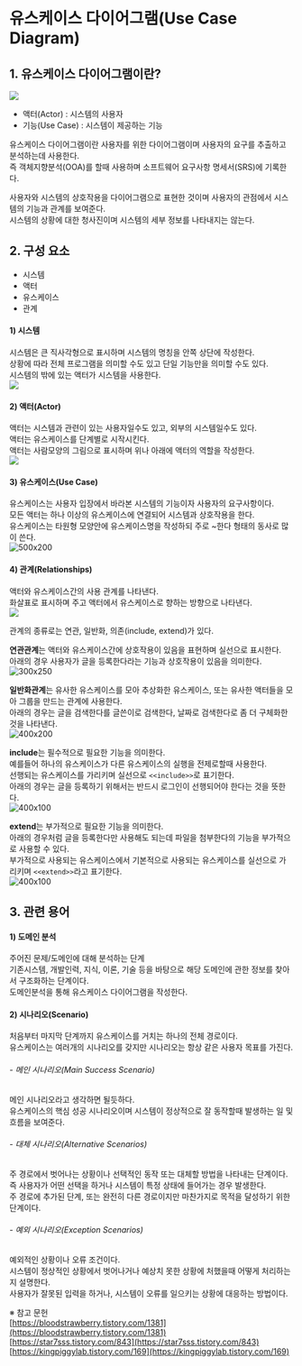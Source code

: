 # 유스케이스 다이어그램(Use Case Diagram)

## 1. 유스케이스 다이어그램이란?

![](https://blog.kakaocdn.net/dn/bon5ny/btsIzTXbEMW/gXsIYTVpQnRtHkK6iHGpy0/img.png)

- 액터(Actor) : 시스템의 사용자
- 기능(Use Case) : 시스템이 제공하는 기능

유스케이스 다이어그램이란 사용자를 위한 다이어그램이며 사용자의 요구를 추출하고 분석하는데 사용한다.  
즉 객체지향분석(OOA)를 할때 사용하며 소프트웨어 요구사항 명세서(SRS)에 기록한다.  

사용자와 시스템의 상호작용을 다이어그램으로 표현한 것이며 사용자의 관점에서 시스템의 기능과 관계를 보여준다.  
시스템의 상황에 대한 청사진이며 시스템의 세부 정보를 나타내지는 않는다.  


## 2. 구성 요소

- 시스템
- 액터
- 유스케이스
- 관계

#### 1) 시스템
시스템은 큰 직사각형으로 표시하며 시스템의 명칭을 안쪽 상단에 작성한다.  
상황에 따라 전체 프로그램을 의미할 수도 있고 단일 기능만을 의미할 수도 있다.  
시스템의 밖에 있는 액터가 시스템을 사용한다.  
![](https://blog.kakaocdn.net/dn/cdVleY/btsIy3lGCwN/pnt52Kvj2dXKSZWxx1xrE1/img.png)

#### 2) 액터(Actor)
액터는 시스템과 관련이 있는 사용자일수도 있고, 외부의 시스템일수도 있다.  
액터는 유스케이스를 단계별로 시작시킨다.  
액터는 사람모양의 그림으로 표시하며 위나 아래에 액터의 역할을 작성한다.  
![](https://blog.kakaocdn.net/dn/eaQ6D4/btsIx5SCOok/1ixc6euP8gExVKZm0iz3vK/img.png)

#### 3) 유스케이스(Use Case)
유스케이스는 사용자 입장에서 바라본 시스템의 기능이자 사용자의 요구사항이다.  
모든 액터는 하나 이상의 유스케이스에 연결되어 시스템과 상호작용을 한다.  
유스케이스는 타원형 모양안에 유스케이스명을 작성하되 주로 ~한다 형태의 동사로 많이 쓴다.  
![500x200](https://blog.kakaocdn.net/dn/cSnKm9/btsIx1bm2WE/RQpSUv3sgPp1OAWk4BxBoK/img.png)

#### 4) 관계(Relationships)
액터와 유스케이스간의 사용 관계를 나타낸다.  
화살표로 표시하며 주고 액터에서 유스케이스로 향하는 방향으로 나타낸다.  
![](https://blog.kakaocdn.net/dn/p2uJF/btsIx4lPXzV/qcM5QR2Kjx9p3FTgDP9CWk/img.png)

관계의 종류로는 연관, 일반화, 의존(include, extend)가 있다.  

**연관관계**는 액터와 유스케이스간에 상호작용이 있음을 표현하며 실선으로 표시한다.  
아래의 경우 사용자가 글을 등록한다라는 기능과 상호작용이 있음을 의미한다.  
![300x250](https://blog.kakaocdn.net/dn/bHrg7w/btsIzyTgOYx/JWHK2g4J296VEZ6YLDWKt1/img.png)

**일반화관계**는 유사한 유스케이스를 모아 추상화한 유스케이스, 또는 유사한 액터들을 모아 그룹을 만드는 관계에 사용한다.  
아래의 경우는 글을 검색한다를 글쓴이로 검색한다, 날짜로 검색한다로 좀 더 구체화한것을 나타낸다.  
![400x200](https://blog.kakaocdn.net/dn/OU9ng/btsIyDVh5Lg/jxKEEv7o49xuKYethuC1e1/img.png)

**include**는 필수적으로 필요한 기능을 의미한다.  
예를들어 하나의 유스케이스가 다른 유스케이스의 실행을 전제로할때 사용한다.  
선행되는 유스케이스를 가리키며 실선으로 `<<include>>`로 표기한다.  
아래의 경우는 글을 등록하기 위해서는 반드시 로그인이 선행되어야 한다는 것을 뜻한다.  
![400x100](https://blog.kakaocdn.net/dn/dpTZCd/btsIyFlijqT/seADmi3Kf1TshtWwWbcIuK/img.png)

**extend**는 부가적으로 필요한 기능을 의미한다.  
아래의 경우처럼 글을 등록한다만 사용해도 되는데 파일을 첨부한다의 기능을 부가적으로 사용할 수 있다.  
부가적으로 사용되는 유스케이스에서 기본적으로 사용되는 유스케이스를 실선으로 가리키며 `<<extend>>`라고 표기한다.  
![400x100](https://blog.kakaocdn.net/dn/bzRvrN/btsIx6YgqUT/p0fB9QULabfrDNowknvEF1/img.png)


## 3. 관련 용어

#### 1) 도메인 분석
주어진 문제/도메인에 대해 분석하는 단계  
기존시스템, 개발인력, 지식, 이론, 기술 등을 바탕으로 해당 도메인에 관한 정보를 찾아서 구조화하는 단계이다.  
도메인분석을 통해 유스케이스 다이어그램을 작성한다.  

#### 2) 시나리오(Scenario)
처음부터 마지막 단계까지 유스케이스를 거치는 하나의 전체 경로이다.  
유스케이스는 여러개의 시나리오를 갖지만 시나리오는 항상 같은 사용자 목표를 가진다.  

###### - 메인 시나리오(Main Success Scenario)
메인 시나리오라고 생각하면 될듯하다.  
유스케이스의 핵심 성공 시나리오이며 시스템이 정상적으로 잘 동작할때 발생하는 일 및 흐름을 보여준다.  

###### - 대체 시나리오(Alternative Scenarios)
주 경로에서 벗어나는 상황이나 선택적인 동작 또는 대체할 방법을 나타내는 단계이다.  
즉 사용자가 어떤 선택을 하거나 시스템이 특정 상태에 들어가는 경우 발생한다.  
주 경로에 추가된 단계, 또는 완전히 다른 경로이지만 마찬가지로 목적을 달성하기 위한 단계이다.  

###### - 예외 시나리오(Exception Scenarios)
예외적인 상황이나 오류 조건이다.  
시스템이 정상적인 상황에서 벗어나거나 예상치 못한 상황에 처했을때 어떻게 처리하는지 설명한다.  
사용자가 잘못된 입력을 하거나, 시스템이 오류를 일으키는 상황에 대응하는 방법이다.  






※ 참고 문헌  
[https://bloodstrawberry.tistory.com/1381](https://bloodstrawberry.tistory.com/1381)  
[https://star7sss.tistory.com/843](https://star7sss.tistory.com/843)  
[https://kingpiggylab.tistory.com/169](https://kingpiggylab.tistory.com/169)  